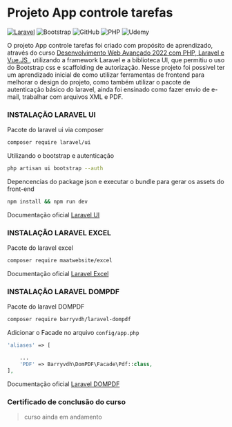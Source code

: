 # Projeto App controle tarefas
[![Laravel](https://img.shields.io/badge/laravel-%23FF2D20.svg?style=for-the-badge&logo=laravel&logoColor=white)](https://shields.io/)
![Bootstrap](https://img.shields.io/badge/bootstrap-%23563D7C.svg?style=for-the-badge&logo=bootstrap&logoColor=white)
![GitHub](https://img.shields.io/badge/github-%23121011.svg?style=for-the-badge&logo=github&logoColor=white)
![PHP](https://img.shields.io/badge/php-%23777BB4.svg?style=for-the-badge&logo=php&logoColor=white)
![Udemy](https://img.shields.io/badge/Udemy-A435F0?style=for-the-badge&logo=Udemy&logoColor=white)

O projeto App controle tarefas foi criado com propósito de aprendizado, através do curso [Desenvolvimento Web Avançado 2022 com PHP, Laravel e Vue.JS
](https://www.udemy.com/course/curso-completo-do-desenvolvedor-laravel/), utilizando a framework Laravel e a biblioteca UI, que permitiu o uso do Bootstrap css e scaffolding de autorização. Nesse projeto foi possivel ter um aprendizado inicial de como utilizar ferramentas de frontend para melhorar o design do projeto, como também utilizar o pacote de autenticação básico do laravel, ainda foi ensinado como fazer envio de e-mail, trabalhar com arquivos XML e PDF.

### INSTALAÇÃO LARAVEL UI
Pacote do laravel ui via composer
```bash
composer require laravel/ui
```
Utilizando o bootstrap e autenticação
```bash
php artisan ui bootstrap --auth
```
Depencencias do package json e executar o bundle para gerar os assets do front-end
```bash
npm install && npm run dev
```
Documentação oficial [Laravel UI](https://github.com/laravel/ui)

### INSTALAÇÃO LARAVEL EXCEL
Pacote do laravel excel
```bash
composer require maatwebsite/excel
```
Documentação oficial [Laravel Excel](https://docs.laravel-excel.com/3.1/getting-started/installation.html)

### INSTALAÇÃO LARAVEL DOMPDF
Pacote do laravel DOMPDF
```bash
composer require barryvdh/laravel-dompdf
```
Adicionar o Facade no arquivo `config/app.php`
```php
'aliases' => [

    ...
    'PDF' => Barryvdh\DomPDF\Facade\Pdf::class,
],
```
Documentação oficial [Laravel DOMPDF](https://github.com/barryvdh/laravel-dompdf)

### Certificado de conclusão do curso 
> curso ainda em andamento
